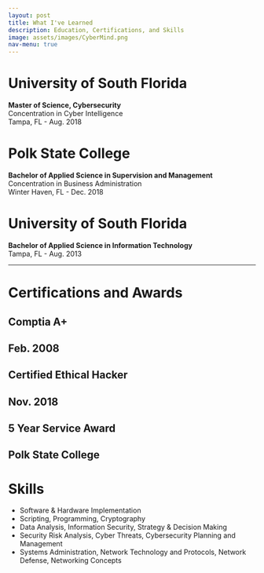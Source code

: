 ```yaml
---
layout: post
title: What I've Learned
description: Education, Certifications, and Skills
image: assets/images/CyberMind.png
nav-menu: true
---
```

  <div class="content">
   <h1>University of South Florida</h1>
  <p><b>Master of Science, Cybersecurity </b><br> Concentration in Cyber Intelligence <br>Tampa, FL - Aug. 2018</p>
    <h1>Polk State College</h1>
  <p><b>Bachelor of Applied Science in Supervision and Management</b><br>Concentration in Business Administration <br>Winter Haven, FL - Dec. 2018</p>
    <h1>University of South Florida</h1>
  <p><b>Bachelor of Applied Science in Information Technology</b><br>Tampa, FL - Aug. 2013</p>
<hr>
  <h1> Certifications and Awards</h1>
    <h2>Comptia A+<h2>
       <p>Feb. 2008</p>
      <h2>Certified Ethical Hacker<h2>
       <p>Nov. 2018</p>
        <h2>5 Year Service Award<h2>
       <p>Polk State College</p>
          
<h1>Skills</h1>
<ul>
    <li>Software & Hardware Implementation </li>
    <li>Scripting, Programming, Cryptography </li>
    <li>Data Analysis, Information Security, Strategy & Decision Making</li>
    <li>Security Risk Analysis, Cyber Threats, Cybersecurity Planning and Management</li>
    <li>Systems Administration,  Network Technology and Protocols, Network Defense, Networking Concepts</li>
</ul>
